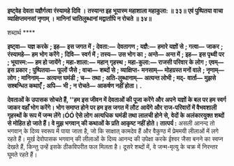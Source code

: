 **इष्ट्वेह देवता यज्ञैर्गत्वा रंस्यामहे दिवि ।** **तस्यान्त इह भूयास्म महाशाला महाकुला: ॥ ३३॥** **एवं पुष्पितया वाचा व्याक्षिप्तमनसां नृणाम् ।** **मानिनां चातिलुब्धानां मद्वार्तापि न रोचते ॥ ३४॥** 

शब्दार्थ **** 

**इष्ट्वा—** **यज्ञ करके** **; इह—** **इस जगत में** **; देवता:—** **देवतागण** **; यज्ञै:—** **हमारे यज्ञों से** **; गत्वा—** **जाकर** **; रंस्यामहे—** **हम भोग करेंगे** **;** **दिवि—** **स्वर्ग में** **; तस्य—** **उस भोग का** **; अन्ते—** **अन्त में** **; इह—** **इस पृथ्वी पर** **; भूयास्म:—** **हम हो जायेंगे** **; महा-शाला:—** **महान्** **गृहस्थ** **; महा-कुला:—** **राजसी परिवार के लोग** **; एवम्—** **इस प्रकार** **; पुष्पितया—** **फूलों जैसे** **; वाचा—** **शब्दों से** **; व्याक्षिप्त-** **मनसाम्—** **मोहग्रस्त मनों वाले** **; नृणाम्—** **लोग** **; मानिनाम्—** **अत्यन्त घमंडी** **; च—** **तथा** **; अति-लुब्धानाम्—** **अत्यन्त लोभी** **; मद्-** **वार्ता—** **मुझसे सश्बन्धित कथाएँ** **; अपि—** **भी** **; न रोचते—** **आकर्षण नहीं होता।** **.** 

**देवताओं के उपासक सोचते हैं, ''हम इस जीवन में देवताओं की पूजा करेंगे और अपने** **यज्ञों के बल पर हम स्वर्ग जाकर वहाँ भोग करेंगे। भोग समाप्त होने पर हम इस जगत में लौट** **आयेंगे और राज-परिवारों में वैभवशाली गृहस्थों के रूप में जन्म लेंगे।ÓÓ ऐसे लोग अत्यधिक** **घमंडी तथा लालची होने से, वेदों के अलंकारयुक्त शब्दों से मोहित हो जाते हैं। वे मुझ भगवान्** **की कथाओं के प्रति आकृष्ट नहीं होते।** **तात्पर्य :** असली आनन्द तो भगवान् के दिव्य स्वरूप में पाया जाता है, जो कि साक्षात् कामदेव हैं और वैकुण्ठ में प्रेममयी लीलाओं में लगे रहते हैं। मूर्ख देवोपासक भगवान् की लीलाओं के दिव्य आनन्द की उपेक्षा करके ईश्वर जैसा बनने का स्वप्न देखते हैं, किन्तु उन्हें इसके ठीकविपरीत फल मिलता है। दूसरे शब्दों में, वे जन्म-मृत्यु के चक्र में निरन्तर घूमते रहते हैं।  